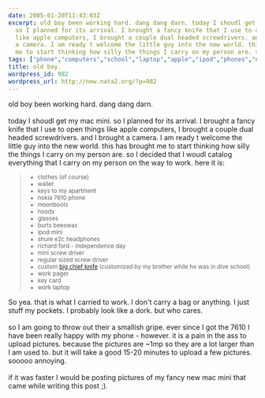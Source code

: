 ```yaml
---
date: 2005-01-20T11:43:03Z
excerpt: old boy been working hard. dang dang darn. today I shoudl get my mac mini.
  so I planned for its arrival. I brought a fancy knife that I use to open things
  like apple computers, I brought a couple dual headed screwdrivers. and I brought
  a camera. I am ready t welcome the little guy into the new world. this has brought
  me to start thinking how silly the things I carry on my person are. so...
tags: ["phone","computers","school","laptop","apple","ipod","phones","nokia"]
title: old boy.
wordpress_id: 982
wordpress_url: http://new.nata2.org/?p=982
---
```


old boy been working hard. dang dang darn. <br/><br/>today I shoudl get my mac mini. so I planned for its arrival. I brought a fancy knife that I use to open things like apple computers, I brought a couple dual headed screwdrivers. and I brought a camera. I am ready t welcome the little guy into the new world. this has brought me to start thinking how silly the things I carry on my person are. so I decided that I woudl catalog everything that I carry on my person on the way to work. here it is:
<blockquote><small><ul>
<li>clothes (of course)</li>
<li>wallet</li>
<li>keys to my apartment</li>
<li>nokia 7610 phone</li>
<li>moonboots</li> 
<li>hoody</li>
<li>glasses</li>
<li>burts beeswax</li>
<li>ipod mini</li>
<li>shure e2c headphones</li>
<li>richard ford - independence day</li>
<li>mini screw driver</li>
<li>regular sized screw driver</li>
<li>custom <a href="http://www.knifecenter.com/kc_new/store_detail.html?s=QN45EO">big chief knife</a> (customized by my brother while he was in dive school)</li>
<li>work pager</li>
<li>key card</li>
<li>work laptop</li>


</ul></small></blockquote>
So yea. that is what I carried to work. I don't carry a bag or anything. I just stuff my pockets. I probably look like a dork. but who cares. <br/><br/>so I am going to throw out their a smallish gripe. ever since I got the 7610 I have been really happy with my phone - however. it is a pain in the ass to upload pictures. because the pictures are ~1mp so they are a lot larger than I am used to. but it will take a good 15-20 minutes to upload a few pictures. sooooo annoying. <br/><br/>if it was faster I would be posting pictures of my fancy new mac mini that came while writing this post ;).
